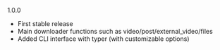 1.0.0

- First stable release
- Main downloader functions such as video/post/external_video/files
- Added CLI interface with typer (with customizable options)
